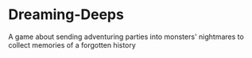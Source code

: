 # Dreaming-Deeps
A game about sending adventuring parties into monsters' nightmares to collect memories of a forgotten history
